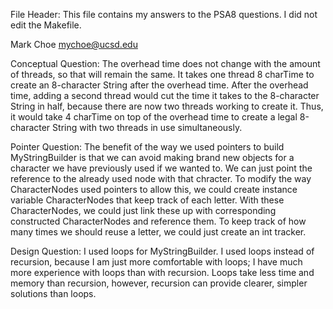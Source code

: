 File Header:
This file contains my answers to the PSA8 questions.
I did not edit the Makefile.

Mark Choe
mychoe@ucsd.edu

Conceptual Question:
The overhead time does not change with the amount of threads, so that will
remain the same. It takes one thread 8 charTime to create an 8-character String
after the overhead time. After the overhead time, adding a second thread would
cut the time it takes to the 8-character String in half, because there are now
two threads working to create it. Thus, it would take 4 charTime on top of the
overhead time to create a legal 8-character String with two threads in use
simultaneously.

Pointer Question:
The benefit of the way we used pointers to build MyStringBuilder is that we can
avoid making brand new objects for a character we have previously used if we 
wanted to. We can just point the reference to the already used node with that 
chracter. To modify the way CharacterNodes used pointers to allow this, we
could create instance variable CharacterNodes that keep track of each letter.
With these CharacterNodes, we could just link these up with corresponding 
constructed CharacterNodes and reference them. To keep track of how many times
we should reuse a letter, we could just create an int tracker.

Design Question:
I used loops for MyStringBuilder. I used loops instead of recursion, because I
am just more comfortable with loops; I have much more experience with loops 
than with recursion. Loops take less time and memory than recursion, however,
recursion can provide clearer, simpler solutions than loops.

